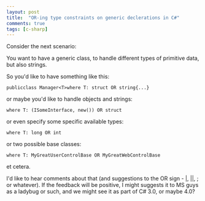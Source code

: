 ```yaml
---
layout: post
title:  "OR-ing type constraints on generic declerations in C#"
comments: true
tags: [c-sharp]
---
```



Consider the next scenario:

You want to have a generic class, to handle different types of primitive data, but also strings.

So you'd like to have something like this:

```
publicclass Manager<T>where T: struct OR string{...}
```

or maybe you'd like to handle objects and strings:

```
where T: (ISomeInterface, new()) OR struct
```

or even specify some specific available types:

```
where T: long OR int
```

or two possible base classes:

```
where T: MyGreatUserControlBase OR MyGreatWebControlBase 
```

et cetera.

I'd like to hear comments about that (and suggestions to the OR sign - |, ||, ; or whatever). If the feedback will be positive, I might suggests it to MS guys as a ladybug or such, and we might see it as part of C# 3.0, or maybe 4.0?

